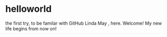 # helloworld
the first try, to be familar with GitHub
Linda May , here. Welcome! My new life begins from now on!

